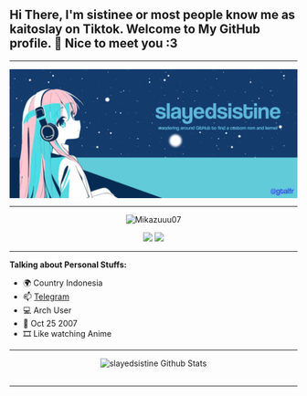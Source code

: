 <!-- Your title -->
## Hi There, I'm sistinee or most people know me as kaitoslay on Tiktok. Welcome to My GitHub profile. 👋 Nice to meet you :3 
---
<img align="center" src="https://raw.githubusercontent.com/slayedkaito/slayedkaito/main/New%20Project%204%20%5B147245F%5D.png" width="1100"/>

---
<p align="center"> <img src="https://komarev.com/ghpvc/?username=slayedsistine&label=Profile%20views&color=0e75b6&style=flat" alt="Mikazuuu07" /> </p>
<p align="center">
<a href="https://github.com/slayedsistine"> <img src="https://img.shields.io/badge/-Github-000?style=flat&logo=Github&logoColor=white" /></a>
<a href="https://gathanalfarabi@protonmail.com"> <img src="https://img.shields.io/badge/-Gmail-c14438?style=flat&logo=Gmail&logoColor=white" /></a>

---
<!-- Talking about you -->
**Talking about Personal Stuffs:**

- 🌍 Country Indonesia
- 📫 [Telegram](https://t.me/kaitobocchi)
- 💻 Arch User
- 🎉 Oct 25 2007
- 🎞️ Like watching Anime
	
---

<div align="center">
  <img src="https://github-readme-stats.vercel.app/api?username=slayedkaito&show_icons=true&theme=dracula" alt="slayedsistine Github Stats">
  <br><br>

---
